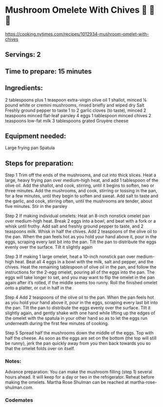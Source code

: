 # Mushroom Omelete With Chives 🍄 🍳 🌿
https://cooking.nytimes.com/recipes/1012934-mushroom-omelet-with-chives

## Servings: 2

## Time to prepare: 15 minutes

## Ingredients:
2 tablespoons plus 1 teaspoon extra-virgin olive oil
1 shallot, minced
¼ pound white or cremini mushrooms, rinsed briefly and wiped dry
Salt
Freshly ground pepper to taste
1 to 2 garlic cloves (to taste), minced
2 teaspoons minced flat-leaf parsley
4 eggs
1 tablespoon minced chives
2 teaspoons low-fat milk
3 tablespoons grated Gruyère cheese


## Equipment needed:
Large frying pan
Spatula


## Steps for preparation:
Step 1
Trim off the ends of the mushrooms, and cut into thick slices. Heat a large, heavy frying pan over medium-high heat, and add 1 tablespoon of the olive oil. Add the shallot, and cook, stirring, until it begins to soften, two or three minutes. Add the mushrooms, and cook, stirring or tossing in the pan, for a few minutes, until they begin to soften and sweat. Add salt to taste and the garlic, and cook, stirring often, until the mushrooms are tender, about five minutes. Stir in the parsley

Step 2
If making individual omelets: Heat an 8-inch nonstick omelet pan over medium-high heat. Break 2 eggs into a bowl, and beat with a fork or a whisk until frothy. Add salt and freshly ground pepper to taste, and 2 teaspoons milk. Whisk in half the chives. Add 2 teaspoons of the olive oil to the pan. When the pan feels hot as you hold your hand above it, pour in the eggs, scraping every last bit into the pan. Tilt the pan to distribute the eggs evenly over the surface. Tilt it slightly again

Step 3
If making 1 large omelet, heat a 10-inch nonstick pan over medium-high heat. Beat all 4 eggs in a bowl with the milk, salt and pepper, and the chives. Heat the remaining tablespoon of olive oil in the pan, and follow the instructions for the 2-egg omelet, pouring all of the eggs into the pan. The eggs will take longer to set, and you may want to flip the omelet in the pan again after it’s rolled, if the middle seems too runny. Roll the finished omelet onto a platter, or cut in half in the

Step 4
Add 2 teaspoons of the olive oil to the pan. When the pan feels hot as you hold your hand above it, pour in the eggs, scraping every last bit into the pan. Tilt the pan to distribute the eggs evenly over the surface. Tilt it slightly again, and gently shake with one hand while lifting up the edges of the omelet with the spatula in your other hand so as to let the eggs run underneath during the first few minutes of cooking.

Step 5
Spread half the mushrooms down the middle of the eggs. Top with half the cheese. As soon as the eggs are set on the bottom (the top will still be runny), jerk the pan quickly away from you then back towards you so that the omelet folds over on itself. 

### Notes:
Advance preparation: You can make the mushroom filling (step 1) several hours ahead. It will keep for a day or two in the refrigerator. Reheat before making the omelets. Martha Rose Shulman can be reached at martha-rose-shulman.com.



### Codemates #
